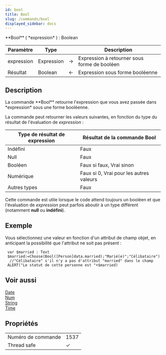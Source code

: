 ```yaml
---
id: bool
title: Bool
slug: /commands/bool
displayed_sidebar: docs
---
```


<!--REF #_command_.Bool.Syntax-->**Bool** ( *expression* ) : Boolean<!-- END REF-->
<!--REF #_command_.Bool.Params-->
| Paramètre | Type |  | Description |
| --- | --- | --- | --- |
| expression | Expression | &#8594;  | Expression à retourner sous forme de booléen |
| Résultat | Boolean | &#8592; | Expression sous forme booléenne |

<!-- END REF-->

## Description 

<!--REF #_command_.Bool.Summary-->La commande **Bool** retourne l'expression que vous avez passée dans *expression* sous une forme booléenne.<!-- END REF-->

La commande peut retourner les valeurs suivantes, en fonction du type du résultat de l'évaluation de *expression* :

| **Type de résultat de expression** | **Résultat de la commande Bool**        |
| ---------------------------------- | --------------------------------------- |
| Indéfini                           | Faux                                    |
| Null                               | Faux                                    |
| Booléen                            | Faux si faux, Vrai sinon                |
| Numérique                          | Faux si 0, Vrai pour les autres valeurs |
| Autres types                       | Faux                                    |

Cette commande est utile lorsque le code attend toujours un booléen et que l'évaluation de *expression* peut parfois aboutir à un type différent (notamment **null** ou **indéfini**). 

## Exemple 

Vous sélectionnez une valeur en fonction d'un attribut de champ objet, en anticipant la possibilité que l'attribut ne soit pas présent :

```4d
 var $married : Text
 $married:=Choose(Bool([Person]data.married);"Marié(e)";"Célibataire")
  //"Célibataire" s'il n'y a pas d'attribut "married" dans le champ
 ALERT("Le statut de cette personne est "+$married)
```

## Voir aussi 

[Date](date.md)  
[Num](../commands/num.md)  
[String](../commands/string.md)  
[Time](time.md)  

## Propriétés

|  |  |
| --- | --- |
| Numéro de commande | 1537 |
| Thread safe | &check; |


